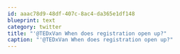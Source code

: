```yaml
---
id: aaac78d9-48df-407c-8ac4-da365e1df148
blueprint: text
category: twitter
title: "'@TEDxVan When does registration open up?"
caption: "'@TEDxVan When does registration open up?"
---
```

